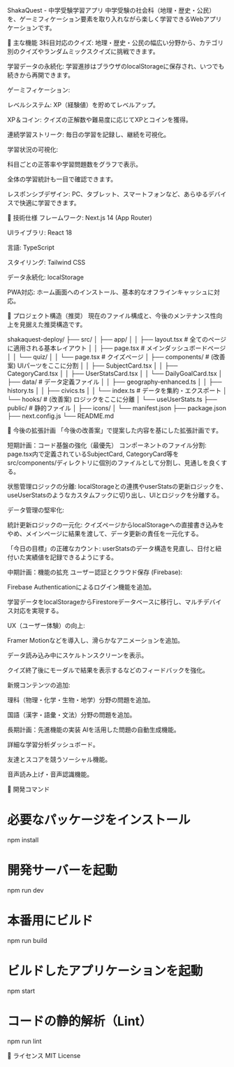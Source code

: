 ShakaQuest - 中学受験学習アプリ
中学受験の社会科（地理・歴史・公民）を、ゲーミフィケーション要素を取り入れながら楽しく学習できるWebアプリケーションです。

🌟 主な機能
3科目対応のクイズ: 地理・歴史・公民の幅広い分野から、カテゴリ別のクイズやランダムミックスクイズに挑戦できます。

学習データの永続化: 学習進捗はブラウザのlocalStorageに保存され、いつでも続きから再開できます。

ゲーミフィケーション:

レベルシステム: XP（経験値）を貯めてレベルアップ。

XP＆コイン: クイズの正解数や難易度に応じてXPとコインを獲得。

連続学習ストリーク: 毎日の学習を記録し、継続を可視化。

学習状況の可視化:

科目ごとの正答率や学習問題数をグラフで表示。

全体の学習統計も一目で確認できます。

レスポンシブデザイン: PC、タブレット、スマートフォンなど、あらゆるデバイスで快適に学習できます。

🚀 技術仕様
フレームワーク: Next.js 14 (App Router)

UIライブラリ: React 18

言語: TypeScript

スタイリング: Tailwind CSS

データ永続化: localStorage

PWA対応: ホーム画面へのインストール、基本的なオフラインキャッシュに対応。

📁 プロジェクト構造（推奨）
現在のファイル構成と、今後のメンテナンス性向上を見据えた推奨構造です。

shakaquest-deploy/
├── src/
│   ├── app/
│   │   ├── layout.tsx         # 全てのページに適用される基本レイアウト
│   │   ├── page.tsx           # メインダッシュボードページ
│   │   └── quiz/
│   │       └── page.tsx       # クイズページ
│   ├── components/            # (改善案) UIパーツをここに分割
│   │   ├── SubjectCard.tsx
│   │   ├── CategoryCard.tsx
│   │   ├── UserStatsCard.tsx
│   │   └── DailyGoalCard.tsx
│   ├── data/                  # データ定義ファイル
│   │   ├── geography-enhanced.ts
│   │   ├── history.ts
│   │   ├── civics.ts
│   │   └── index.ts           # データを集約・エクスポート
│   └── hooks/                 # (改善案) ロジックをここに分離
│       └── useUserStats.ts
├── public/                    # 静的ファイル
│   ├── icons/
│   └── manifest.json
├── package.json
├── next.config.js
└── README.md

🎯 今後の拡張計画
「今後の改善案」で提案した内容を基にした拡張計画です。

短期計画：コード基盤の強化（最優先）
コンポーネントのファイル分割: page.tsx内で定義されているSubjectCard, CategoryCard等をsrc/components/ディレクトリに個別のファイルとして分割し、見通しを良くする。

状態管理ロジックの分離: localStorageとの連携やuserStatsの更新ロジックを、useUserStatsのようなカスタムフックに切り出し、UIとロジックを分離する。

データ管理の堅牢化:

統計更新ロジックの一元化: クイズページからlocalStorageへの直接書き込みをやめ、メインページに結果を渡して、データ更新の責任を一元化する。

「今日の目標」の正確なカウント: userStatsのデータ構造を見直し、日付と紐付いた実績値を記録できるようにする。

中期計画：機能の拡充
ユーザー認証とクラウド保存 (Firebase):

Firebase Authenticationによるログイン機能を追加。

学習データをlocalStorageからFirestoreデータベースに移行し、マルチデバイス対応を実現する。

UX（ユーザー体験）の向上:

Framer Motionなどを導入し、滑らかなアニメーションを追加。

データ読み込み中にスケルトンスクリーンを表示。

クイズ終了後にモーダルで結果を表示するなどのフィードバックを強化。

新規コンテンツの追加:

理科（物理・化学・生物・地学）分野の問題を追加。

国語（漢字・語彙・文法）分野の問題を追加。

長期計画：先進機能の実装
AIを活用した問題の自動生成機能。

詳細な学習分析ダッシュボード。

友達とスコアを競うソーシャル機能。

音声読み上げ・音声認識機能。

🔧 開発コマンド
# 必要なパッケージをインストール
npm install

# 開発サーバーを起動
npm run dev

# 本番用にビルド
npm run build

# ビルドしたアプリケーションを起動
npm start

# コードの静的解析（Lint）
npm run lint

📄 ライセンス
MIT License
